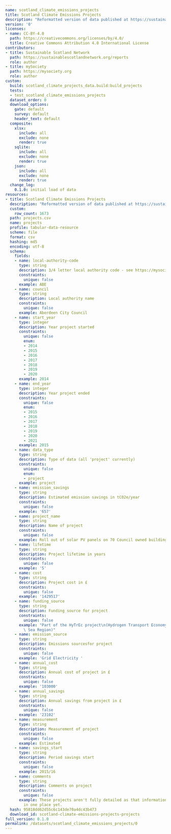 ```yaml
---
name: scotland_climate_emissions_projects
title: Scotland Climate Emissions Projects
description: "Reformatted version of data published at https://sustainablescotlandnetwork.org/reports\n"
version: '0'
licenses:
- name: CC-BY-4.0
  path: https://creativecommons.org/licenses/by/4.0/
  title: Creative Commons Attribution 4.0 International License
contributors:
- title: Sustainable Scotland Network
  path: https://sustainablescotlandnetwork.org/reports
  role: author
- title: mySociety
  path: https://mysociety.org
  role: author
custom:
  build: scotland_climate_projects_data.build:build_projects
  tests:
  - test_scotland_climate_emissions_projects
  dataset_order: 0
  download_options:
    gate: default
    survey: default
    header_text: default
  composite:
    xlsx:
      include: all
      exclude: none
      render: true
    sqlite:
      include: all
      exclude: none
      render: true
    json:
      include: all
      exclude: none
      render: true
  change_log:
    0.1.0: initial load of data
resources:
- title: Scotland Climate Emissions Projects
  description: "Reformatted version of data published at https://sustainablescotlandnetwork.org/reports\n"
  custom:
    row_count: 1673
  path: projects.csv
  name: projects
  profile: tabular-data-resource
  scheme: file
  format: csv
  hashing: md5
  encoding: utf-8
  schema:
    fields:
    - name: local-authority-code
      type: string
      description: 3/4 letter local authority code - see https://mysociety.github.io/uk_local_authority_names_and_codes/
      constraints:
        unique: false
      example: ABE
    - name: council
      type: string
      description: Local authority name
      constraints:
        unique: false
      example: Aberdeen City Council
    - name: start_year
      type: integer
      description: Year project started
      constraints:
        unique: false
        enum:
        - 2014
        - 2015
        - 2016
        - 2017
        - 2018
        - 2019
        - 2020
      example: 2014
    - name: end_year
      type: integer
      description: Year project ended
      constraints:
        unique: false
        enum:
        - 2015
        - 2016
        - 2017
        - 2018
        - 2019
        - 2020
        - 2021
      example: 2015
    - name: data_type
      type: string
      description: Type of data (all 'project' currently)
      constraints:
        unique: false
        enum:
        - project
      example: project
    - name: emission_savings
      type: string
      description: Estimated emission savings in tC02e/year
      constraints:
        unique: false
      example: '657'
    - name: project_name
      type: string
      description: Name of project
      constraints:
        unique: false
      example: Roll out of solar PV panels on 70 Council owned buildings.
    - name: lifetime
      type: string
      description: Project lifetime in years
      constraints:
        unique: false
      example: '5'
    - name: cost
      type: string
      description: Project cost in £
      constraints:
        unique: false
      example: '1429517'
    - name: funding_source
      type: string
      description: Funding source for project
      constraints:
        unique: false
      example: "Part of the HyTrEc project\n(Hydrogen Transport Economy in the North\
        \ Sea Region)"
    - name: emission_source
      type: string
      description: Emissions sourcesfor project
      constraints:
        unique: false
      example: 'Grid Electricity '
    - name: annual_cost
      type: string
      description: Annual cost of project in £
      constraints:
        unique: false
      example: '103000'
    - name: annual_savings
      type: string
      description: Annual savings from project in £
      constraints:
        unique: false
      example: '23102'
    - name: measurement
      type: string
      description: Measurement of project
      constraints:
        unique: false
      example: Estimated
    - name: savings_start
      type: string
      description: Period savings start
      constraints:
        unique: false
      example: 2015/16
    - name: comments
      type: string
      description: Comments on project
      constraints:
        unique: false
      example: These projects aren't fully detailed as that information isn't collated
        in one place yet.
  hash: 95818dd62d55c6c143de70a4dc43b473
  download_id: scotland-climate-emissions-projects-projects
full_version: 0.1.0
permalink: /datasets/scotland_climate_emissions_projects/0
---
```

